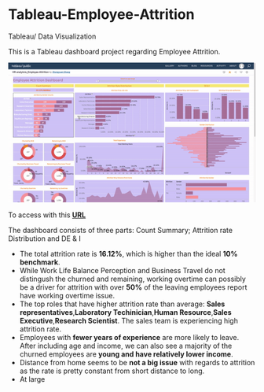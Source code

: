 # Tableau-Employee-Attrition
Tableau/ Data Visualization

This is a Tableau dashboard project regarding Employee Attrition.

![](gif1.gif)

To access with this [**URL**](https://public.tableau.com/app/profile/zhongyuan.zhang/viz/HRanalytics_EmployeeAttrition/Dashboard1)

The dashboard consists of three parts: Count Summary; Attrition rate Distribution and DE & I
 - The total attrition rate is **16.12%**, which is higher than the ideal **10% benchmark**.
 - While Work Life Balance Perception and Business Travel do not distingush the churned and remaining, working overtime can possibly be a driver for attrition with over **50%** of the leaving employees report have working overtime issue.
 - The top roles that have higher attrition rate than average: **Sales representatives**,**Laboratory Techinician**,**Human Resource**,**Sales Executive**,**Research Scientist**. The sales team is experiencing high attrition rate.
 - Employees with **fewer years of experience** are more likely to leave. After including age and income, we can also see a majority of the churned employees are **young and have relatively lower income**.
 - Distance from home seems to be **not a big issue** with regards to attrition as the rate is pretty constant from short distance to long.
 - At large
